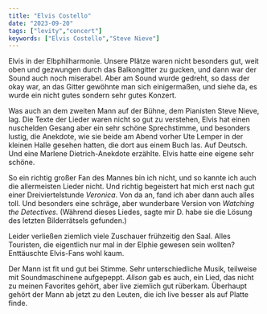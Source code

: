 ```yaml
---
title: "Elvis Costello"
date: "2023-09-20"
tags: ["levity","concert"]
keywords: ["Elvis Costello","Steve Nieve"]
---
```

Elvis in der Elbphilharmonie. Unsere Plätze waren nicht besonders gut, weit oben und gezwungen durch das Balkongitter zu gucken, und dann war der Sound auch noch miserabel. Aber am Sound wurde gedreht, so dass der okay war, an das Gitter gewöhnte man sich einigermaßen, und siehe da, es wurde ein nicht gutes sondern sehr gutes Konzert.

Was auch an dem zweiten Mann auf der Bühne, dem Pianisten Steve Nieve, lag. Die Texte der Lieder waren nicht so gut zu verstehen, Elvis hat einen nuschelden Gesang aber ein sehr schöne Sprechstimme, und besonders lustig, die Anekdote, wie sie beide am Abend vorher Ute Lemper in der kleinen Halle gesehen hatten, die dort aus einem Buch las. Auf Deutsch. Und eine Marlene Dietrich-Anekdote erzählte. Elvis hatte eine eigene sehr schöne.

So ein richtig großer Fan des Mannes bin ich nicht, und so kannte ich auch die allermeisten Lieder nicht. Und richtig begeistert hat mich erst nach gut einer Dreiviertelstunde *Veronica*. Von da an, fand ich aber dann auch alles toll. Und besonders eine schräge, aber wunderbare Version von *Watching the Detectives*. (Während dieses Liedes, sagte mir D. habe sie die Lösung des letzten Bilderrätsels gefunden.) 

Leider verließen ziemlich viele Zuschauer frühzeitig den Saal. Alles Touristen, die eigentlich nur mal in der Elphie gewesen sein wollten? Enttäuschte Elvis-Fans wohl kaum. 

Der Mann ist fit und gut bei Stimme. Sehr unterschiedliche Musik, teilweise mit Soundmaschinene aufgepeppt. *Alison* gab es auch, ein Lied, das nicht zu meinen Favorites gehört, aber live ziemlich gut rüberkam. Überhaupt gehört der Mann ab jetzt zu den Leuten, die ich live besser als auf Platte finde.